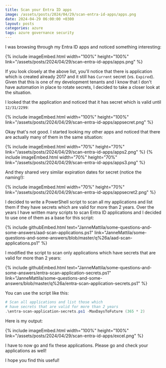 ```yaml
---
title: Scan your Entra ID apps
image: /assets/posts/2024/04/29/scan-entra-id-apps/apps.png
date: 2024-04-29 06:00:00 +0300
layout: posts
categories: azure
tags: azure governance security
---
```

I was browsing through my Entra ID apps and noticed something interesting:

{% include imageEmbed.html width="100%" height="100%" link="/assets/posts/2024/04/29/scan-entra-id-apps/apps.png" %}

If you look closely at the above list, you'll notice that there is application which is
created already 2017 and it still has `Current` secret (vs. `Expired`).
Given that this is one of my development tenants and I know that I don't have automation in place to rotate secrets,
I decided to take a closer look at the situation.

I looked that the application and noticed that it has secret which is valid until `12/31/2299`:

{% include imageEmbed.html width="100%" height="100%" link="/assets/posts/2024/04/29/scan-entra-id-apps/appsecret.png" %}

Okay that's not good. I started looking my other apps and noticed that there are actually many of them in the same situation:

{% include imageEmbed.html width="70%" height="70%" link="/assets/posts/2024/04/29/scan-entra-id-apps/apps2.png" %}
{% include imageEmbed.html width="70%" height="70%" link="/assets/posts/2024/04/29/scan-entra-id-apps/apps3.png" %}

And they shared very similar expiration dates for secret (notice the naming!):

{% include imageEmbed.html width="70%" height="70%" link="/assets/posts/2024/04/29/scan-entra-id-apps/appsecret2.png" %}

I decided to write a PowerShell script to scan all my applications and list them if they have secrets which are valid for more than 2 years.
Over the years I have written many scripts to scan Entra ID applications and I decided to use one of them as a base for this script:

{% include githubEmbed.html text="JanneMattila/some-questions-and-some-answers/aad-scan-applications.ps1" link="JanneMattila/some-questions-and-some-answers/blob/master/q%26a/aad-scan-applications.ps1" %}

I modified the script to scan only applications which have secrets that are valid for more than 2 years:

{% include githubEmbed.html text="JanneMattila/some-questions-and-some-answers/entra-scan-application-secrets.ps1" link="JanneMattila/some-questions-and-some-answers/blob/master/q%26a/entra-scan-application-secrets.ps1" %}

You can use the script like this:

```powershell
# Scan all applications and list those which
# have secrets that are valid for more than 2 years
.\entra-scan-application-secrets.ps1 -MaxDaysToFuture (365 * 2)
```

Here is my output:

{% include imageEmbed.html width="100%" height="100%" link="/assets/posts/2024/04/29/scan-entra-id-apps/excel.png" %}

I have to now go and fix these applications. Please go and check your applications as well!

I hope you find this useful!
